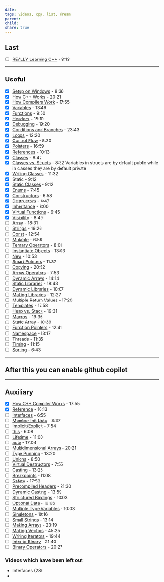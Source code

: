 ```yaml
---
date: 
tags: videos, cpp, list, dream
parent: 
child: 
share: true
---
```

## Last

- [ ] [REALLY Learning C++](https://www.youtube.com/watch?v=_zQqN5OYCCM&list=PLlrATfBNZ98dudnM48yfGUldqGD0S4FFb&index=95&pp=iAQB) - 8:13 
---
## Useful

- [x] [Setup on Windows](https://www.youtube.com/watch?v=1OsGXuNA5cc&list=PLlrATfBNZ98dudnM48yfGUldqGD0S4FFb&index=2&t=0s&pp=iAQB) - 8:36
- [x] [How C++ Works](https://www.youtube.com/watch?v=SfGuIVzE_Os&list=PLlrATfBNZ98dudnM48yfGUldqGD0S4FFb&index=5&pp=iAQB) - 20:21
- [x] [How Compilers Work](https://www.youtube.com/watch?v=3tIqpEmWMLI&pp=ygUXdGhlIGNoZXJubyBjKysgY29tcGlsZXI%3D) - 17:55
- [x] [Variables](https://www.youtube.com/watch?v=zB9RI8_wExo&list=PLlrATfBNZ98dudnM48yfGUldqGD0S4FFb&index=8&pp=iAQB) - 13:46
- [x] [Functions](https://www.youtube.com/watch?v=V9zuox47zr0&list=PLlrATfBNZ98dudnM48yfGUldqGD0S4FFb&index=9&pp=iAQB) - 9:50
- [x] [Headers](https://www.youtube.com/watch?v=9RJTQmK0YPI&list=PLlrATfBNZ98dudnM48yfGUldqGD0S4FFb&index=10&pp=iAQB) - 15:10 
- [x] [Debugging](https://www.youtube.com/watch?v=0ebzPwixrJA&list=PLlrATfBNZ98dudnM48yfGUldqGD0S4FFb&index=11&pp=iAQB) - 19:20 
- [x] [Conditions and Branches](https://www.youtube.com/watch?v=qEgCT87KOfc&list=PLlrATfBNZ98dudnM48yfGUldqGD0S4FFb&index=12&pp=iAQB) - 23:43 
- [x] [Loops](https://www.youtube.com/watch?v=_1AwR-un4Hk&list=PLlrATfBNZ98dudnM48yfGUldqGD0S4FFb&index=14&pp=iAQB) - 12:20 
- [x] [Control Flow](https://www.youtube.com/watch?v=a3IZ8WaIFAA&list=PLlrATfBNZ98dudnM48yfGUldqGD0S4FFb&index=15&pp=iAQB) - 8:20 
- [x] [Pointers](https://www.youtube.com/watch?v=DTxHyVn0ODg&list=PLlrATfBNZ98dudnM48yfGUldqGD0S4FFb&index=16&pp=iAQB) - 16:59
- [x] [References](https://www.youtube.com/watch?v=IzoFn3dfsPA&list=PLlrATfBNZ98dudnM48yfGUldqGD0S4FFb&index=17&pp=iAQB) - 10:13 
- [x] [Classes](https://www.youtube.com/watch?v=2BP8NhxjrO0&list=PLlrATfBNZ98dudnM48yfGUldqGD0S4FFb&index=18&pp=iAQB) - 8:42 
- [x] [Classes vs. Structs](https://www.youtube.com/watch?v=fLgTtaqqJp0&list=PLlrATfBNZ98dudnM48yfGUldqGD0S4FFb&index=19&pp=iAQB) - 8:32 Variables in structs are by default public while in classes they are by default private
- [x] [Writing Classes](https://www.youtube.com/watch?v=3dHBFBw13E0&list=PLlrATfBNZ98dudnM48yfGUldqGD0S4FFb&index=20&pp=iAQB) - 11:32 
- [x] [Static](https://www.youtube.com/watch?v=f3FVU-iwNuA&list=PLlrATfBNZ98dudnM48yfGUldqGD0S4FFb&index=21&pp=iAQB) - 9:12 
- [x] [Static Classes](https://www.youtube.com/watch?v=V-BFlMrBtqQ&list=PLlrATfBNZ98dudnM48yfGUldqGD0S4FFb&index=22&pp=iAQB) - 9:12  
- [x] [Enums](https://www.youtube.com/watch?v=x55jfOd5PEE&list=PLlrATfBNZ98dudnM48yfGUldqGD0S4FFb&index=23&pp=iAQB) - 7:45 
- [x] [Constructors](https://www.youtube.com/watch?v=FXhALMsHwEY&list=PLlrATfBNZ98dudnM48yfGUldqGD0S4FFb&index=24&pp=iAQB) - 6:58 
- [x] [Destructors](https://www.youtube.com/watch?v=D8cWquReFqw&list=PLlrATfBNZ98dudnM48yfGUldqGD0S4FFb&index=25&pp=iAQB) - 4:47
- [x] [Inheritance](https://www.youtube.com/watch?v=X8nYM8wdNRE&list=PLlrATfBNZ98dudnM48yfGUldqGD0S4FFb&index=26&pp=iAQB) - 8:00 
- [x] [Virtual Functions](https://www.youtube.com/watch?v=oIV2KchSyGQ&list=PLlrATfBNZ98dudnM48yfGUldqGD0S4FFb&index=27&pp=iAQB) - 6:45 
- [x] [Visibility](https://www.youtube.com/watch?v=6OVQ8nh3KP0&list=PLlrATfBNZ98dudnM48yfGUldqGD0S4FFb&index=29&pp=iAQB) - 8:49 
- [ ] [Array](https://www.youtube.com/watch?v=ENDaJi08jCU&list=PLlrATfBNZ98dudnM48yfGUldqGD0S4FFb&index=30&pp=iAQB) - 18:31 
- [ ] [Strings](https://www.youtube.com/watch?v=ijIxcB9qjaU&list=PLlrATfBNZ98dudnM48yfGUldqGD0S4FFb&index=31&pp=iAQB) - 19:26 
- [ ] [Const](https://www.youtube.com/watch?v=4fJBrditnJU&list=PLlrATfBNZ98dudnM48yfGUldqGD0S4FFb&index=33&pp=iAQB) - 12:54 
- [ ] [Mutable](https://www.youtube.com/watch?v=bP9z3H3cVMY&list=PLlrATfBNZ98dudnM48yfGUldqGD0S4FFb&index=34&pp=iAQB) - 6:56 
- [ ] [Ternary Operators](https://www.youtube.com/watch?v=ezqsL-st8qg&list=PLlrATfBNZ98dudnM48yfGUldqGD0S4FFb&index=36&pp=iAQB) - 8:01 
- [ ] [Instantiate Objects](https://www.youtube.com/watch?v=Ks97R1knQDY&list=PLlrATfBNZ98dudnM48yfGUldqGD0S4FFb&index=37&pp=iAQB) - 13:03 
- [ ] [New](https://www.youtube.com/watch?v=NUZdUSqsCs4&list=PLlrATfBNZ98dudnM48yfGUldqGD0S4FFb&index=38&pp=iAQB) - 10:53 
- [ ] [Smart Pointers](https://www.youtube.com/watch?v=UOB7-B2MfwA&list=PLlrATfBNZ98dudnM48yfGUldqGD0S4FFb&index=43&pp=iAQB) - 11:37 
- [ ] [Copying](https://www.youtube.com/watch?v=BvR1Pgzzr38&list=PLlrATfBNZ98dudnM48yfGUldqGD0S4FFb&index=44&pp=iAQB) - 20:52 
- [ ] [Arrow Operators](https://www.youtube.com/watch?v=4p3grlSpWYA&list=PLlrATfBNZ98dudnM48yfGUldqGD0S4FFb&index=45&pp=iAQB) - 7:53 
- [ ] [Dynamic Arrays](https://www.youtube.com/watch?v=PocJ5jXv8No&list=PLlrATfBNZ98dudnM48yfGUldqGD0S4FFb&index=46&pp=iAQB) - 14:14
- [ ] [Static Libraries](https://www.youtube.com/watch?v=or1dAmUO8k0&list=PLlrATfBNZ98dudnM48yfGUldqGD0S4FFb&index=49&pp=iAQB) - 18:43
- [ ] [Dynamic Libraries](https://www.youtube.com/watch?v=pLy69V2F_8M&list=PLlrATfBNZ98dudnM48yfGUldqGD0S4FFb&index=50&pp=iAQB) - 10:07 
- [ ] [Making Libraries](https://www.youtube.com/watch?v=Wt4dxDNmDA8&list=PLlrATfBNZ98dudnM48yfGUldqGD0S4FFb&index=51&pp=iAQB) - 12:27 
- [ ] [Multiple Return Values](https://www.youtube.com/watch?v=3cm0VckC8q0&list=PLlrATfBNZ98dudnM48yfGUldqGD0S4FFb&index=52&pp=iAQB) - 17:20 
- [ ] [Templates](https://www.youtube.com/watch?v=I-hZkUa9mIs&list=PLlrATfBNZ98dudnM48yfGUldqGD0S4FFb&index=53&pp=iAQB) - 17:58
- [ ] [Heap vs. Stack](https://www.youtube.com/watch?v=wJ1L2nSIV1s&list=PLlrATfBNZ98dudnM48yfGUldqGD0S4FFb&index=54&pp=iAQB) - 19:31
- [ ] [Macros](https://www.youtube.com/watch?v=j3mYki1SrKE&list=PLlrATfBNZ98dudnM48yfGUldqGD0S4FFb&index=55&pp=iAQB) - 19:36
- [ ] [Static Array](https://www.youtube.com/watch?v=Hw42GkHPyvk&list=PLlrATfBNZ98dudnM48yfGUldqGD0S4FFb&index=57&pp=iAQB) - 10:39
- [ ] [Function Pointers](https://www.youtube.com/watch?v=p4sDgQ-jao4&list=PLlrATfBNZ98dudnM48yfGUldqGD0S4FFb&index=58&pp=iAQB) - 12:41
- [ ] [Namespace](https://www.youtube.com/watch?v=ts1Eek5w7ZA&list=PLlrATfBNZ98dudnM48yfGUldqGD0S4FFb&index=61&pp=iAQB) - 13:17
- [ ] [Threads](https://www.youtube.com/watch?v=wXBcwHwIt_I&list=PLlrATfBNZ98dudnM48yfGUldqGD0S4FFb&index=62&pp=iAQB) - 11:35
- [ ] [Timing](https://www.youtube.com/watch?v=oEx5vGNFrLk&list=PLlrATfBNZ98dudnM48yfGUldqGD0S4FFb&index=63&pp=iAQB) - 11:15 
- [ ] [Sorting](https://www.youtube.com/watch?v=x0uUKWJzSO4&list=PLlrATfBNZ98dudnM48yfGUldqGD0S4FFb&index=65&pp=iAQB) - 6:43 
---
## After  this you can enable github copilot
---
## Auxiliary

- [x] [How C++ Compiler Works](https://www.youtube.com/watch?v=3tIqpEmWMLI&list=PLlrATfBNZ98dudnM48yfGUldqGD0S4FFb&index=6&pp=iAQB) - 17:55 
- [x] [Reference](https://www.youtube.com/watch?v=IzoFn3dfsPA&list=PLlrATfBNZ98dudnM48yfGUldqGD0S4FFb&index=17&pp=iAQB) - 10:13 
- [ ] [Interfaces](https://www.youtube.com/watch?v=UWAdd13EfM8&list=PLlrATfBNZ98dudnM48yfGUldqGD0S4FFb&index=28&pp=iAQB) - 6:55
- [ ] [Member Init Lists](https://www.youtube.com/watch?v=1nfuYMXjZsA&list=PLlrATfBNZ98dudnM48yfGUldqGD0S4FFb&index=35&pp=iAQB) - 8:37
- [ ] [Implicit/Explicit](https://www.youtube.com/watch?v=Rr1NX1lH3oE&list=PLlrATfBNZ98dudnM48yfGUldqGD0S4FFb&index=39&pp=iAQB) - 7:54 
- [ ] [this](https://www.youtube.com/watch?v=Z_hPJ_EhceI&list=PLlrATfBNZ98dudnM48yfGUldqGD0S4FFb&index=41&pp=iAQB) - 6:08 
- [ ] [Lifetime](https://www.youtube.com/watch?v=iNuTwvD6ciI&list=PLlrATfBNZ98dudnM48yfGUldqGD0S4FFb&index=42&pp=iAQB) - 11:00 
- [ ] [auto](https://www.youtube.com/watch?v=2vOPEuiGXVo&list=PLlrATfBNZ98dudnM48yfGUldqGD0S4FFb&index=56&pp=iAQB) - 17:04
- [ ] [Multidimensional Arrays](https://www.youtube.com/watch?v=gNgUMA_Ur0U&list=PLlrATfBNZ98dudnM48yfGUldqGD0S4FFb&index=64&pp=iAQB) - 20:21 
- [ ] [Type Punning](https://www.youtube.com/watch?v=8egZ_5GA9Bc&list=PLlrATfBNZ98dudnM48yfGUldqGD0S4FFb&index=66&pp=iAQB) - 13:20
- [ ] [Unions](https://www.youtube.com/watch?v=6uqU9Y578n4&list=PLlrATfBNZ98dudnM48yfGUldqGD0S4FFb&index=67&pp=iAQB) - 8:50
- [ ] [Virtual Destructors](https://www.youtube.com/watch?v=jELbKhGkEi0&list=PLlrATfBNZ98dudnM48yfGUldqGD0S4FFb&index=68&pp=iAQB) - 7:55 
- [ ] [Casting](https://www.youtube.com/watch?v=pWZS1MtxI-A&list=PLlrATfBNZ98dudnM48yfGUldqGD0S4FFb&index=69&pp=iAQB) - 13:25
- [ ] [Breakpoints](https://www.youtube.com/watch?v=9ncNA6Co2Nk&list=PLlrATfBNZ98dudnM48yfGUldqGD0S4FFb&index=70&pp=iAQB) - 11:08 
- [ ] [Safety](https://www.youtube.com/watch?v=9ncNA6Co2Nk&list=PLlrATfBNZ98dudnM48yfGUldqGD0S4FFb&index=70&pp=iAQB) - 17:52 
- [ ] [Precompiled Headers](https://www.youtube.com/watch?v=eSI4wctZUto&list=PLlrATfBNZ98dudnM48yfGUldqGD0S4FFb&index=72&pp=iAQB) - 21:30 
- [ ] [Dynamic Casting](https://www.youtube.com/watch?v=CiHfz6pTolQ&list=PLlrATfBNZ98dudnM48yfGUldqGD0S4FFb&index=73&pp=iAQB) - 13:59
- [ ] [Structured Bindings](https://www.youtube.com/watch?v=eUsTO5BO3WI&list=PLlrATfBNZ98dudnM48yfGUldqGD0S4FFb&index=75&pp=iAQB) - 10:03 
- [ ] [Optional Data](https://www.youtube.com/watch?v=UAAiwObNhQ0&list=PLlrATfBNZ98dudnM48yfGUldqGD0S4FFb&index=76&pp=iAQB) - 10:06 
- [ ] [Multiple Type Variables](https://www.youtube.com/watch?v=qCc_Vqg3hJk&list=PLlrATfBNZ98dudnM48yfGUldqGD0S4FFb&index=77&pp=iAQB) - 10:03 
- [ ] [Singletons](https://www.youtube.com/watch?v=PPup1yeU45I&list=PLlrATfBNZ98dudnM48yfGUldqGD0S4FFb&index=82&pp=iAQB) - 19:16 
- [ ] [Small Strings](https://www.youtube.com/watch?v=S7oVXMzTo4w&list=PLlrATfBNZ98dudnM48yfGUldqGD0S4FFb&index=83&pp=iAQB) - 13:14 
- [ ] [Making Arrays](https://www.youtube.com/watch?v=TzB5ZeKQIHM&list=PLlrATfBNZ98dudnM48yfGUldqGD0S4FFb&index=91&pp=iAQB) - 23:19
- [ ] [Making Vectors](https://www.youtube.com/watch?v=ryRf4Jh_YC0&list=PLlrATfBNZ98dudnM48yfGUldqGD0S4FFb&index=92&pp=iAQB) - 45:25
- [ ] [Writing Iterators](https://www.youtube.com/watch?v=F9eDv-YIOQ0&list=PLlrATfBNZ98dudnM48yfGUldqGD0S4FFb&index=94&pp=iAQB) - 19:44 
- [ ] [Intro to Binary](https://www.youtube.com/watch?v=KXwRt7og0gI&list=PLlrATfBNZ98dudnM48yfGUldqGD0S4FFb&index=96&pp=iAQB) - 21:40 
- [ ] [Binary Operators](https://www.youtube.com/watch?v=HoQhw6_1NAA&list=PLlrATfBNZ98dudnM48yfGUldqGD0S4FFb&index=97&pp=iAQB) - 20:27 

### Videos which have been left out

- Interfaces (28)
- 